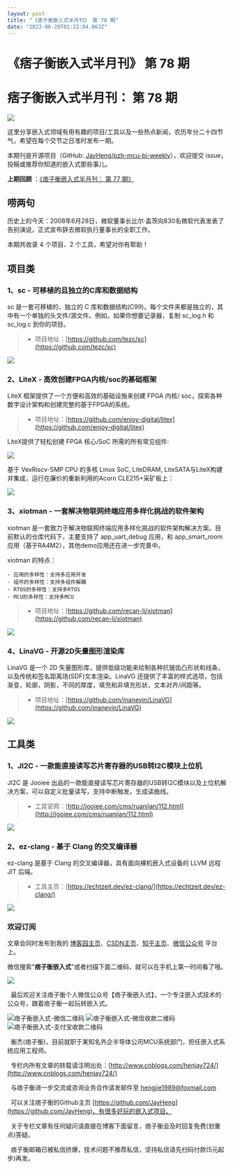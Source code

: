 ```yaml
---
layout: post
title: "《痞子衡嵌入式半月刊》 第 78 期"
date: "2023-06-29T01:22:04.063Z"
---
```

《痞子衡嵌入式半月刊》 第 78 期
==================

痞子衡嵌入式半月刊： 第 78 期
=================

![](http://henjay724.com/image/cnblogs/pzh_mcu_bi_weekly.PNG)

这里分享嵌入式领域有用有趣的项目/工具以及一些热点新闻，农历年分二十四节气，希望在每个交节之日准时发布一期。

本期刊是开源项目（GitHub: [JayHeng/pzh-mcu-bi-weekly](https://github.com/JayHeng/pzh-mcu-bi-weekly)），欢迎提交 issue，投稿或推荐你知道的嵌入式那些事儿。

**上期回顾** ：[《痞子衡嵌入式半月刊： 第 77 期》](https://www.cnblogs.com/henjay724/p/17438279.html)

唠两句
---

历史上的今天：2008年6月28日，微软董事长比尔·盖茨向830名微软代表发表了告别演说，正式宣布辞去微软执行董事长的全职工作。

本期共收录 4 个项目、2 个工具，希望对你有帮助！

项目类
---

### 1、sc - 可移植的且独立的C库和数据结构

sc 是一套可移植的、独立的 C 库和数据结构(C99)。每个文件夹都是独立的，其中有一个单独的头文件/源文件。例如，如果你想要记录器，复制 sc\_log.h 和 sc\_log.c 到你的项目。

> *   项目地址：[https://github.com/tezc/sc](https://github.com/tezc/sc)

![](http://henjay724.com/image/biweekly20230628/sc.PNG)

### 2、LiteX - 高效创建FPGA内核/soc的基础框架

LiteX 框架提供了一个方便和高效的基础设施来创建 FPGA 内核/ soc，探索各种数字设计架构和创建完整的基于FPGA的系统。

> *   项目地址：[https://github.com/enjoy-digital/litex](https://github.com/enjoy-digital/litex)

LiteX提供了轻松创建 FPGA 核心/SoC 所需的所有常见组件:

![](http://henjay724.com/image/biweekly20230628/LiteX2.PNG)

基于 VexRiscv-SMP CPU 的多核 Linux SoC, LiteDRAM, LiteSATA与LiteX构建并集成，运行在廉价的重新利用的Acorn CLE215+采矿板上：

![](http://henjay724.com/image/biweekly20230628/LiteX.PNG)

### 3、xiotman - 一套解决物联网终端应用多样化挑战的软件架构

xiotman 是一套致力于解决物联网终端应用多样化挑战的软件架构解决方案。目前默认的仓库代码下，主要支持了 app\_uart\_debug 应用，和 app\_smart\_room 应用（基于RA4M2），其他demo应用还在进一步完善中。

xiotman 的特点：

    - 应用的多样性：支持多应用开发
    - 组件的多样性：支持多组件解耦
    - RTOS的多样性：支持多RTOS
    - MCU的多样性：支持多MCU
    

> *   项目地址：[https://github.com/recan-li/xiotman](https://github.com/recan-li/xiotman)

![](http://henjay724.com/image/biweekly20230628/xiotman.PNG)

### 4、LinaVG - 开源2D矢量图形渲染库

LinaVG 是一个 2D 矢量图形库，提供低级功能来绘制各种抗锯齿凸形状和线条，以及传统和签名距离场(SDF)文本渲染。LinaVG 还提供了丰富的样式选项，包括渐变，轮廓，阴影，不同的厚度，填充和非填充形状，文本对齐/间距等。

> *   项目地址：[https://github.com/inanevin/LinaVG](https://github.com/inanevin/LinaVG)

![](http://henjay724.com/image/biweekly20230628/LinaVG.PNG)

工具类
---

### 1、JI2C - 一款能直接读写芯片寄存器的USB转I2C模块上位机

JI2C 是 Jooiee 出品的一款能直接读写芯片寄存器的USB转I2C模块以及上位机解决方案，可以自定义批量读写，支持中断触发，生成读曲线。

> *   工具官网：[http://jooiee.com/cms/ruanjian/112.html](http://jooiee.com/cms/ruanjian/112.html)

![](http://henjay724.com/image/biweekly20230628/JI2C.PNG)

### 2、ez-clang - 基于 Clang 的交叉编译器

ez-clang 是基于 Clang 的交叉编译器，具有面向裸机嵌入式设备的 LLVM 远程 JIT 后端。

> *   工具主页：[https://echtzeit.dev/ez-clang/](https://echtzeit.dev/ez-clang/)

![](http://henjay724.com/image/biweekly20230628/ez-clang.PNG)

### 欢迎订阅

文章会同时发布到我的 [博客园主页](https://www.cnblogs.com/henjay724/)、[CSDN主页](https://blog.csdn.net/henjay724)、[知乎主页](https://www.zhihu.com/people/henjay724)、[微信公众号](http://weixin.sogou.com/weixin?type=1&query=%E7%97%9E%E5%AD%90%E8%A1%A1%E5%B5%8C%E5%85%A5%E5%BC%8F) 平台上。

微信搜索"**痞子衡嵌入式**"或者扫描下面二维码，就可以在手机上第一时间看了哦。

![](http://henjay724.com/image/github/pzhMcu_qrcode_258x258.jpg)

  最后欢迎关注痞子衡个人微信公众号【痞子衡嵌入式】，一个专注嵌入式技术的公众号，跟着痞子衡一起玩转嵌入式。

![痞子衡嵌入式-微信二维码](https://img2022.cnblogs.com/blog/623659/202211/623659-20221116165755872-427238307.jpg) ![痞子衡嵌入式-微信收款二维码](http://henjay724.com/image/cnblogs/baogeMcu_payment_wechat_150x150.png) ![痞子衡嵌入式-支付宝收款二维码](http://henjay724.com/image/cnblogs/baogeMcu_payment_alipay_150x150.jpg)  

  衡杰(痞子衡)，目前就职于某知名外企半导体公司MCU系统部门，担任嵌入式系统应用工程师。

  专栏内所有文章的转载请注明出处：[http://www.cnblogs.com/henjay724/](http://www.cnblogs.com/henjay724/)

  与痞子衡进一步交流或咨询业务合作请发邮件至 [hengjie1989@foxmail.com](hengjie1989@foxmail.com)

  可以关注痞子衡的Github主页 [https://github.com/JayHeng](https://github.com/JayHeng)，有很多好玩的嵌入式项目。

  关于专栏文章有任何疑问请直接在博客下面留言，痞子衡会及时回复免费(划重点)答疑。

  痞子衡邮箱已被私信挤爆，技术问题不推荐私信，坚持私信请先扫码付款(5元起步)再发。